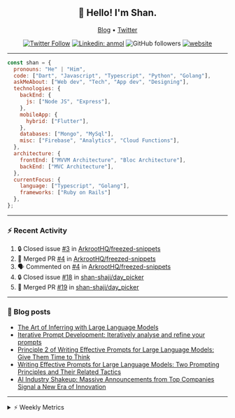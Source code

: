 <h2 align="center">👋 Hello! I'm Shan.</h2>
<p align="center">
  <a href="https://medium.com/feed/@shan-shaji">Blog</a> •
  <a href="https://twitter.com/intent/follow?screen_name=shan__shaji">Twitter</a>
</p>

<p align="center"><a href="https://twitter.com/intent/follow?screen_name=shan__shaji"><img src="https://img.shields.io/twitter/follow/shan__shaji?style=flat" alt="Twitter Follow"></a>
<a href="https://www.linkedin.com/in/shan-shaji/"><img src="https://img.shields.io/badge/shan-shaji?style=flat-square&amp;logo=Linkedin&amp;logoColor=white&amp;link=https://www.linkedin.com/in/shan-shaji/" alt="Linkedin: anmol"></a>
<img src="https://img.shields.io/github/followers/shan-shaji?label=Follow&amp;style=social" alt="GitHub followers">
<a href="http://shan-shaji.github.io/"><img src="https://img.shields.io/badge/Website-46a2f1.svg?&amp;style=flat-square&amp;logo=Google-Chrome&amp;logoColor=white&amp;link=http://shan-shaji.github.io/" alt="website"></a></p>

<hr>

```javascript
const shan = {
  pronouns: "He" | "Him",
  code: ["Dart", "Javascript", "Typescript", "Python", "Golang"],
  askMeAbout: ["Web dev", "Tech", "App dev", "Designing"],
  technologies: {
    backEnd: {
      js: ["Node JS", "Express"],
    },
    mobileApp: {
      hybrid: ["Flutter"],
    },
    databases: ["Mongo", "MySql"],
    misc: ["Firebase", "Analytics", "Cloud Functions"],
  },
  architecture: {
    frontEnd: ["MVVM Architecture", "Bloc Architecture"],
    backEnd: ["MVC Architecture"],
  },
  currentFocus: {
    language: ["Typescript", "Golang"],
    frameworks: ["Ruby on Rails"]
  },
};
```

---

### ⚡ Recent Activity

<!--START_SECTION:activity-->
1. 🔒 Closed issue [#3](https://github.com/ArkrootHQ/freezed-snippets/issues/3) in [ArkrootHQ/freezed-snippets](https://github.com/ArkrootHQ/freezed-snippets)
2. 🎉 Merged PR [#4](https://github.com/ArkrootHQ/freezed-snippets/pull/4) in [ArkrootHQ/freezed-snippets](https://github.com/ArkrootHQ/freezed-snippets)
3. 🗣 Commented on [#4](https://github.com/ArkrootHQ/freezed-snippets/pull/4#issuecomment-1652862625) in [ArkrootHQ/freezed-snippets](https://github.com/ArkrootHQ/freezed-snippets)
4. 🔒 Closed issue [#18](https://github.com/shan-shaji/day_picker/issues/18) in [shan-shaji/day_picker](https://github.com/shan-shaji/day_picker)
5. 🎉 Merged PR [#19](https://github.com/shan-shaji/day_picker/pull/19) in [shan-shaji/day_picker](https://github.com/shan-shaji/day_picker)
<!--END_SECTION:activity-->

---

### 📕 Blog posts

<!-- BLOG-POST-LIST:START -->
- [The Art of Inferring with Large Language Models](https://dev.to/arkroot/the-art-of-inferring-with-large-language-models-243m)
- [Iterative Prompt Development: Iteratively analyse and refine your prompts](https://dev.to/arkroot/iterative-prompt-development-iteratively-analyse-and-refine-your-prompts-3ibl)
- [Principle 2 of Writing Effective Prompts for Large Language Models: Give Them Time to Think](https://dev.to/arkroot/principle-2-of-writing-effective-prompts-for-large-language-models-give-them-time-to-think-25j3)
- [Writing Effective Prompts for Large Language Models: Two Prompting Principles and Their Related Tactics](https://dev.to/arkroot/writing-effective-prompts-for-large-language-models-two-prompting-principles-and-their-related-tactics-151a)
- [AI Industry Shakeup: Massive Announcements from Top Companies Signal a New Era of Innovation](https://dev.to/shanshaji/ai-industry-shakeup-massive-announcements-from-top-companies-signal-a-new-era-of-innovation-pj7)
<!-- BLOG-POST-LIST:END -->

<hr>
<details>
    <summary>⚡ Weekly Metrics</summary>
    <p>
    
<!--START_SECTION:waka-->
![Code Time](http://img.shields.io/badge/Code%20Time-2%2C494%20hrs%2049%20mins-blue)

![Profile Views](http://img.shields.io/badge/Profile%20Views-1-blue)

**🐱 My GitHub Data** 

> 📦 ? Used in GitHub's Storage 
 > 
> 🏆 462 Contributions in the Year 2023
 > 
> 💼 Opted to Hire
 > 
> 📜 141 Public Repositories 
 > 
> 🔑 0 Private Repositories 
 > 
**I'm a Night 🦉** 

```text
🌞 Morning                5087 commits        ███░░░░░░░░░░░░░░░░░░░░░░   12.55 % 
🌆 Daytime                11248 commits       ███████░░░░░░░░░░░░░░░░░░   27.74 % 
🌃 Evening                18062 commits       ███████████░░░░░░░░░░░░░░   44.55 % 
🌙 Night                  6150 commits        ████░░░░░░░░░░░░░░░░░░░░░   15.17 % 
```
📅 **I'm Most Productive on Thursday** 

```text
Monday                   5977 commits        ████░░░░░░░░░░░░░░░░░░░░░   14.74 % 
Tuesday                  6666 commits        ████░░░░░░░░░░░░░░░░░░░░░   16.44 % 
Wednesday                5097 commits        ███░░░░░░░░░░░░░░░░░░░░░░   12.57 % 
Thursday                 8299 commits        █████░░░░░░░░░░░░░░░░░░░░   20.47 % 
Friday                   7185 commits        ████░░░░░░░░░░░░░░░░░░░░░   17.72 % 
Saturday                 3580 commits        ██░░░░░░░░░░░░░░░░░░░░░░░   08.83 % 
Sunday                   3743 commits        ██░░░░░░░░░░░░░░░░░░░░░░░   09.23 % 
```


📊 **This Week I Spent My Time On** 

```text
🕑︎ Time Zone: Asia/Kolkata

💬 Programming Languages: 
Dart                     67 hrs 5 mins       ███████████████████████░░   93.30 % 
Bash                     1 hr 34 mins        █░░░░░░░░░░░░░░░░░░░░░░░░   02.19 % 
Text                     1 hr 32 mins        █░░░░░░░░░░░░░░░░░░░░░░░░   02.14 % 
YAML                     45 mins             ░░░░░░░░░░░░░░░░░░░░░░░░░   01.04 % 
TypeScript               42 mins             ░░░░░░░░░░░░░░░░░░░░░░░░░   00.99 % 

🔥 Editors: 
Android Studio           71 hrs 8 mins       █████████████████████████   98.95 % 
VS Code                  45 mins             ░░░░░░░░░░░░░░░░░░░░░░░░░   01.05 % 

🐱‍💻 Projects: 
turbo-flutter            65 hrs 41 mins      ███████████████████████░░   91.37 % 
UCS                      4 hrs               █░░░░░░░░░░░░░░░░░░░░░░░░   05.57 % 
cndtask                  50 mins             ░░░░░░░░░░░░░░░░░░░░░░░░░   01.16 % 
homeday-functions        42 mins             ░░░░░░░░░░░░░░░░░░░░░░░░░   00.99 % 
ucs_take_home_task       18 mins             ░░░░░░░░░░░░░░░░░░░░░░░░░   00.42 % 

💻 Operating System: 
Mac                      71 hrs 54 mins      █████████████████████████   100.00 % 
```

**I Mostly Code in Dart** 

```text
Dart                     54 repos            ████████████░░░░░░░░░░░░░   46.15 % 
TypeScript               5 repos             █░░░░░░░░░░░░░░░░░░░░░░░░   04.27 % 
Python                   5 repos             █░░░░░░░░░░░░░░░░░░░░░░░░   04.27 % 
Ruby                     3 repos             █░░░░░░░░░░░░░░░░░░░░░░░░   02.56 % 
Shell                    1 repo              ░░░░░░░░░░░░░░░░░░░░░░░░░   00.85 % 
```




 Last Updated on 01/08/2023 18:51:44 UTC
<!--END_SECTION:waka-->

</p>
 </details>
